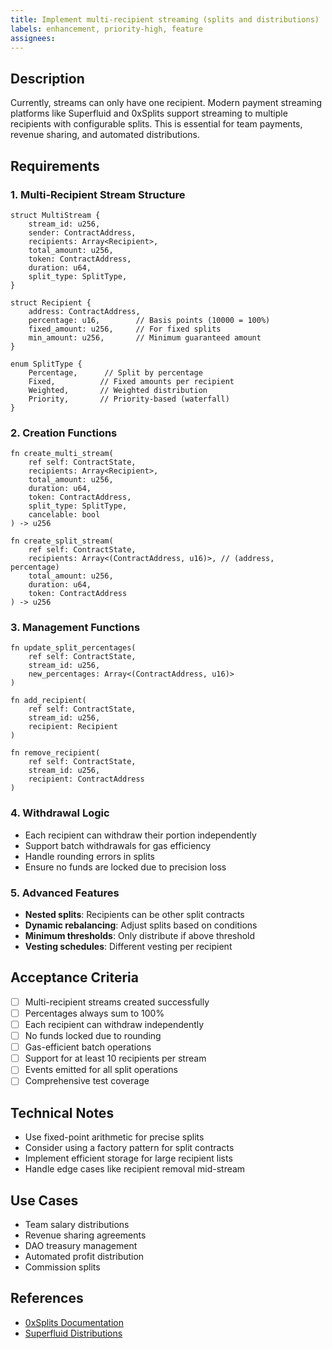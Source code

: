 ```yaml
---
title: Implement multi-recipient streaming (splits and distributions)
labels: enhancement, priority-high, feature
assignees: 
---
```


## Description

Currently, streams can only have one recipient. Modern payment streaming platforms like Superfluid and 0xSplits support streaming to multiple recipients with configurable splits. This is essential for team payments, revenue sharing, and automated distributions.

## Requirements

### 1. Multi-Recipient Stream Structure
```cairo
struct MultiStream {
    stream_id: u256,
    sender: ContractAddress,
    recipients: Array<Recipient>,
    total_amount: u256,
    token: ContractAddress,
    duration: u64,
    split_type: SplitType,
}

struct Recipient {
    address: ContractAddress,
    percentage: u16,        // Basis points (10000 = 100%)
    fixed_amount: u256,     // For fixed splits
    min_amount: u256,       // Minimum guaranteed amount
}

enum SplitType {
    Percentage,      // Split by percentage
    Fixed,          // Fixed amounts per recipient
    Weighted,       // Weighted distribution
    Priority,       // Priority-based (waterfall)
}
```

### 2. Creation Functions
```cairo
fn create_multi_stream(
    ref self: ContractState,
    recipients: Array<Recipient>,
    total_amount: u256,
    duration: u64,
    token: ContractAddress,
    split_type: SplitType,
    cancelable: bool
) -> u256

fn create_split_stream(
    ref self: ContractState,
    recipients: Array<(ContractAddress, u16)>, // (address, percentage)
    total_amount: u256,
    duration: u64,
    token: ContractAddress
) -> u256
```

### 3. Management Functions
```cairo
fn update_split_percentages(
    ref self: ContractState,
    stream_id: u256,
    new_percentages: Array<(ContractAddress, u16)>
)

fn add_recipient(
    ref self: ContractState,
    stream_id: u256,
    recipient: Recipient
)

fn remove_recipient(
    ref self: ContractState,
    stream_id: u256,
    recipient: ContractAddress
)
```

### 4. Withdrawal Logic
- Each recipient can withdraw their portion independently
- Support batch withdrawals for gas efficiency
- Handle rounding errors in splits
- Ensure no funds are locked due to precision loss

### 5. Advanced Features
- **Nested splits**: Recipients can be other split contracts
- **Dynamic rebalancing**: Adjust splits based on conditions
- **Minimum thresholds**: Only distribute if above threshold
- **Vesting schedules**: Different vesting per recipient

## Acceptance Criteria
- [ ] Multi-recipient streams created successfully
- [ ] Percentages always sum to 100%
- [ ] Each recipient can withdraw independently
- [ ] No funds locked due to rounding
- [ ] Gas-efficient batch operations
- [ ] Support for at least 10 recipients per stream
- [ ] Events emitted for all split operations
- [ ] Comprehensive test coverage

## Technical Notes
- Use fixed-point arithmetic for precise splits
- Consider using a factory pattern for split contracts
- Implement efficient storage for large recipient lists
- Handle edge cases like recipient removal mid-stream

## Use Cases
- Team salary distributions
- Revenue sharing agreements
- DAO treasury management
- Automated profit distribution
- Commission splits

## References
- [0xSplits Documentation](https://docs.0xsplits.xyz/)
- [Superfluid Distributions](https://docs.superfluid.finance/) 